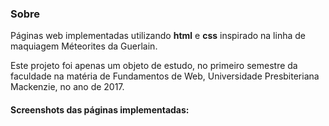 ### Sobre

Páginas web implementadas utilizando **html** e **css** inspirado na linha de maquiagem Méteorites da Guerlain.

Este projeto foi apenas um objeto de estudo, no primeiro semestre da faculdade na matéria de Fundamentos de Web, Universidade Presbiteriana Mackenzie, no ano de 2017.


#### Screenshots das páginas implementadas:
